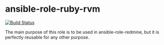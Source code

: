 # ansible-role-ruby-rvm

[![Build Status](https://travis-ci.org/CoffeeITWorks/ansible-role-ruby-rvm.svg?branch=master)](https://travis-ci.org/CoffeeITWorks/ansible-role-ruby-rvm)

The main purpose of this role is to be used in ansible-role-redmine, but it is perfectly reusable for any other purpose.
